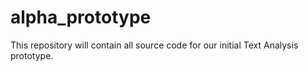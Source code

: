 # alpha_prototype

This repository will contain all source code for our initial Text Analysis prototype.